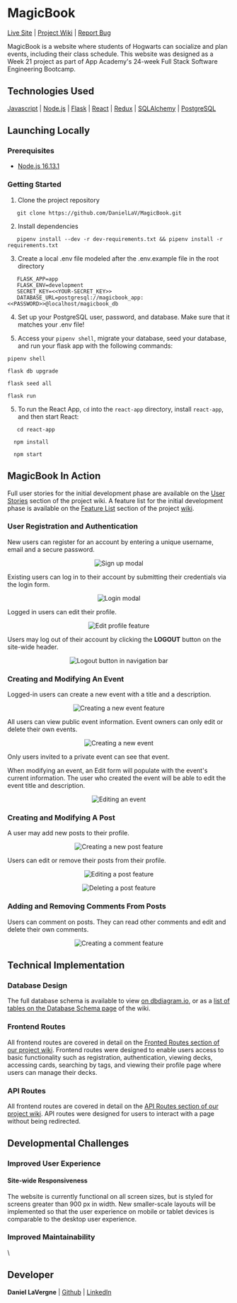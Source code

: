 # MagicBook

<a href="https://magicbook-hp.herokuapp.com/">Live Site</a>  |  <a href="https://github.com/DanielLaV/MagicBook/wiki"> Project Wiki</a> | <a href="https://github.com/DanielLaV/MagicBook/issue">Report Bug</a>

MagicBook is a website where students of Hogwarts can socialize and plan events, including their class schedule. This website was designed as a Week 21 project as part of App Academy's 24-week Full Stack Software Engineering Bootcamp.

## Technologies Used
[Javascript](https://developer.mozilla.org/en-US/docs/Web/JavaScript) | [Node.js](https://nodejs.org/en/) | [Flask](https://flask.palletsprojects.com/en/2.0.x/) | [React](https://reactjs.org/) | [Redux](https://redux.js.org/) | [SQLAlchemy](https://www.sqlalchemy.org/) | [PostgreSQL](https://www.postgresql.org/)

## Launching Locally

### Prerequisites
 - [Node.js 16.13.1](https://nodejs.org/en/)

### Getting Started

1. Clone the project repository
```
   git clone https://github.com/DanielLaV/MagicBook.git
```
2. Install dependencies
```
   pipenv install --dev -r dev-requirements.txt && pipenv install -r requirements.txt
```

3.  Create a local .env file modeled after the .env.example file in the root directory
```
   FLASK_APP=app
   FLASK_ENV=development
   SECRET_KEY=<<YOUR-SECRET_KEY>>
   DATABASE_URL=postgresql://magicbook_app:<<PASSWORD>>@localhost/magicbook_db
```
4. Set up your PostgreSQL user, password, and database. Make sure that it matches your .env file!

5. Access your `pipenv shell`, migrate your database, seed your database, and run your flask app with the following commands:
```
pipenv shell
```
```
flask db upgrade
```
```
flask seed all
```
```
flask run
```

5. To run the React App, `cd` into the `react-app` directory, install `react-app`, and then start React:
 ```
    cd react-app
 ```
  ```
    npm install
 ```
  ```
    npm start
 ```

## MagicBook In Action
Full user stories for the initial development phase are available on the [User Stories](https://github.com/DanielLaV/MagicBook/wiki/User-Stories) section of the project wiki. A feature list for the initial development phase is available on the [Feature List](https://github.com/DanielLaV/MagicBook/wiki/Feature-List) section of the project [wiki](https://github.com/DanielLaV/MagicBook/wiki).

### User Registration and Authentication
New users can register for an account by entering a unique username, email and a secure password.
<p align='center'>
<img src='images/sign-up.PNG' alt='Sign up modal'>
</p>

Existing users can log in to their account by submitting their credentials via the login form.
<p align='center'>
<img src='images/login.PNG' alt='Login modal'>
</p>

Logged in users can edit their profile.
<p align='center'>
<img src='images/edit-bio.PNG' alt='Edit profile feature'>
</p>

Users may log out of their account by clicking the **LOGOUT** button on the site-wide header.
<p align='center'>
<img src='images/logout-button.PNG' alt='Logout button in navigation bar'>
</p>


### Creating and Modifying An Event
Logged-in users can create a new event with a title and a description.
<p align='center'>
<img src='images/create-deck.PNG' alt='Creating a new event feature'>
</p>

All users can view public event information. Event owners can only edit or delete their own events.
<p align='center'>
<img src='images/deck-details.PNG' alt='Creating a new event'>
</p>

Only users invited to a private event can see that event.

When modifying an event, an Edit form will populate with the event's current information. The user who created the event will be able to edit the event title and description.
<p align='center'>
<img src='images/edit-deck-modal.PNG' alt='Editing an event'>
</p>


### Creating and Modifying A Post
 A user may add new posts to their profile.
<p align='center'>
<img src='images/add-card.PNG' alt='Creating a new post feature'>
</p>

Users can edit or remove their posts from their profile.
<p align='center'>
<img src='images/edit-card.PNG' alt='Editing a post feature'>
</p>
<p align='center'>
<img src='images/edit-card-modal.PNG' alt='Deleting a post feature'>
</p>


### Adding and Removing Comments From Posts
Users can comment on posts. They can read other comments and edit and delete their own comments.
<p align='center'>
<img src='images/study-list-buttons.PNG' alt='Creating a comment feature'>
</p>


## Technical Implementation
### Database Design
The full database schema is available to view [on dbdiagram.io](https://dbdiagram.io/d/620ae91585022f4ee5930200), or as a [list of tables on the Database Schema page](https://github.com/DanielLaV/MagicBook/wiki/Database-Schema) of the wiki.



### Frontend Routes
All frontend routes are covered in detail on the [Fronted Routes section of our project wiki](https://github.com/DanielLaV/MagicBook/wiki/Frontend-Routes). Frontend routes were designed to enable users access to basic functionality such as registration, authentication, viewing decks, accessing cards, searching by tags, and viewing their profile page where users can manage their decks.

### API Routes
All frontend routes are covered in detail on the [API Routes section of our project wiki](https://github.com/DanielLaV/MagicBook/wiki/API-Documentation). API routes were designed for users to interact with a page without being redirected.
   </br>

## Developmental Challenges


### Improved User Experience

#### **Site-wide Responsiveness**

The website is currently functional on all screen sizes, but is styled for screens greater than 900 px in width. New smaller-scale layouts will be implemented so that the user experience on mobile or tablet devices is comparable to the desktop user experience.

### Improved Maintainability

\

## Developer
**Daniel LaVergne** | <a href='https://github.com/DanielLaV'>Github</a> | <a href='https://www.linkedin.com/in/daniel-lavergne-137772206/'>LinkedIn</a></br>
